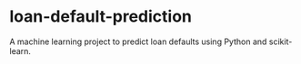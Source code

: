 # loan-default-prediction
A machine learning project to predict loan defaults using Python and scikit-learn.
